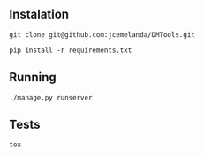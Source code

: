## Instalation

    git clone git@github.com:jcemelanda/DMTools.git

    pip install -r requirements.txt

## Running

    ./manage.py runserver

## Tests

    tox 
